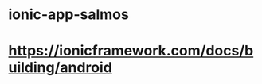 # ionic-app-salmos

<!-- class MyClass {
  constructor(public storage: Storage) {}

  async setData(key, value) {
    const res = await this.storage.set(key, value);
    console.log(res);
  }

  async getData(key) {
    const keyVal = await this.storage.get(key);
    console.log('Key is', keyVal);
  }
} -->

# https://ionicframework.com/docs/building/android
